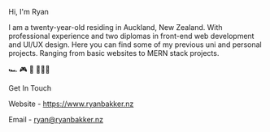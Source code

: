 Hi, I'm Ryan

I am a twenty-year-old residing in Auckland, New Zealand. With professional experience and two diplomas in front-end web development and UI/UX design. Here you can find some of my previous uni and personal projects. Ranging from basic websites to MERN stack projects.

🏎️ 🎮 🎸 👨🏻‍💻

Get In Touch

Website - https://www.ryanbakker.nz

Email - ryan@ryanbakker.nz
